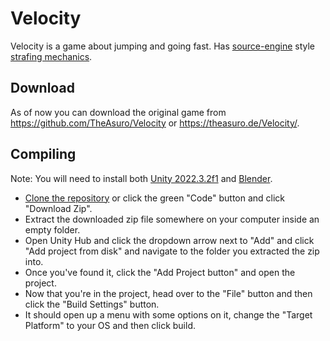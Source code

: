# Velocity
Velocity is a game about jumping and going fast. Has [source-engine](https://developer.valvesoftware.com/wiki/Source) style [strafing mechanics](https://wiki.sourceruns.org/wiki/Bunnyhopping).

## Download
As of now you can download the original game from https://github.com/TheAsuro/Velocity or https://theasuro.de/Velocity/.

## Compiling
Note: You will need to install both [Unity 2022.3.2f1](https://unity.com/releases/editor/whats-new/2022.3.2) and [Blender](https://www.blender.org/).

- [Clone the repository](https://docs.github.com/en/repositories/creating-and-managing-repositories/cloning-a-repository) or click the green "Code" button and click "Download Zip".
- Extract the downloaded zip file somewhere on your computer inside an empty folder.
- Open Unity Hub and click the dropdown arrow next to "Add" and click "Add project from disk" and navigate to the folder you extracted the zip into.
- Once you've found it, click the "Add Project button" and open the project.
- Now that you're in the project, head over to the "File" button and then click the "Build Settings" button.
- It should open up a menu with some options on it, change the "Target Platform" to your OS and then click build.
